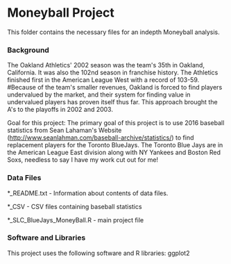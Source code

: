 # Moneyball Project

This folder contains the necessary files for an indepth Moneyball analysis.

### Background
The Oakland Athletics' 2002 season was the team's 35th in Oakland, California. It was also the 102nd season in franchise history. The Athletics finished first in the American League West with a record of 103-59.
#Because of the team's smaller revenues, Oakland is forced to find players undervalued by the market, and their system for finding value in undervalued players has proven itself thus far. This approach brought the A's to the playoffs in 2002 and 2003.


Goal for this project:
The primary goal of this project is to use 2016 baseball statistics from Sean Lahaman's Website (http://www.seanlahman.com/baseball-archive/statistics/) to find replacement players for the Toronto BlueJays. The Toronto Blue Jays are in the American League East division along with NY Yankees and Boston Red Soxs, needless to say I have my work cut out for me! 

### Data Files
*_README.txt - Information about contents of data files.

*_CSV - CSV files containing baseball statistics 

*_SLC_BlueJays_MoneyBall.R - main project file


### Software and Libraries

This project uses the following software and R libraries: ggplot2

